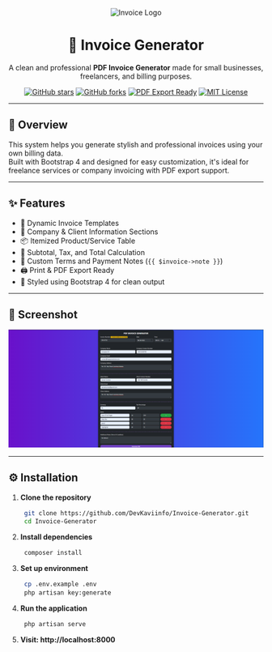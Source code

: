 <p align="center">
  <img src="https://img.icons8.com/ios-filled/500/pdf.png" width="90" alt="Invoice Logo">
</p>

<h1 align="center">📄 Invoice Generator</h1>

<p align="center">
  A clean and professional <strong>PDF Invoice Generator</strong> made for small businesses, freelancers, and billing purposes.
</p>

<p align="center">
  <a href="https://github.com/DevKaviinfo/Invoice-Generator"><img src="https://img.shields.io/github/stars/DevKaviinfo/Invoice-Generator?style=social" alt="GitHub stars"></a>
  <a href="https://github.com/DevKaviinfo/Invoice-Generator"><img src="https://img.shields.io/github/forks/DevKaviinfo/Invoice-Generator?style=social" alt="GitHub forks"></a>
  <a href="#"><img src="https://img.shields.io/badge/PDF-ready-brightgreen.svg" alt="PDF Export Ready"></a>
  <a href="#"><img src="https://img.shields.io/badge/License-MIT-blue.svg" alt="MIT License"></a>
</p>

---

## 🚀 Overview

This system helps you generate stylish and professional invoices using your own billing data.  
Built with Bootstrap 4 and designed for easy customization, it's ideal for freelance services or company invoicing with PDF export support.

---

## ✨ Features

- 🧾 Dynamic Invoice Templates
- 🏢 Company & Client Information Sections
- 📦 Itemized Product/Service Table
- 🔢 Subtotal, Tax, and Total Calculation
- 📝 Custom Terms and Payment Notes (`{{ $invoice->note }}`)
- 🖨️ Print & PDF Export Ready
- 🎨 Styled using Bootstrap 4 for clean output

---

## 📸 Screenshot

<p align="center">
  <img src="https://raw.githubusercontent.com/DevKaviinfo/Invoice-Generator/main/sampleimage/image.png" alt="Invoice Preview" width="700">
</p>


---

## ⚙️ Installation

1. **Clone the repository**
   ```bash
    git clone https://github.com/DevKaviinfo/Invoice-Generator.git
    cd Invoice-Generator

2. **Install dependencies**
   ```bash
    composer install

3. **Set up environment**
   ```bash
    cp .env.example .env
    php artisan key:generate

4. **Run the application**
   ```bash
    php artisan serve

5. **Visit: http://localhost:8000**

